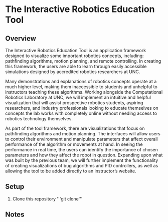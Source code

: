 # The Interactive Robotics Education Tool

## Overview
The Interactive Robotics Education Tool is an application framework designed to visualize some important robotics concepts, including: pathfinding algorithms, motion planning, and remote controlling. In creating this framework, the users are able to learn through easily accessible simulations designed by accredited robotics researchers at UNC.

Many demonstrations and explanations of robotics concepts operate at a much higher level, making them inaccessible to students and unhelpful to instructors teaching these algorithms. Working alongside the Computational Robotics Laboratory at UNC, we will implement an intuitive and helpful visualization that will assist prospective robotics students, aspiring researchers, and industry professionals looking to educate themselves on concepts the lab works with completely online without needing access to robotics technology themselves.

As part of the tool framework, there are visualizations that focus on pathfinding algorithms and motion planning. The interfaces will allow users to control their environment and manipulate parameters that affect overall performance of the algorithm or movements at hand. In seeing the performance in real time, the users can identify the importance of chosen parameters and how they affect the robot in question. Expanding upon what was built by the previous team, we will further implement the functionality of creating visualizations of bug algorithms and PID controllers, as well as allowing the tool to be added directly to an instructor’s website.

## Setup
1. Clone this repository 
'''git clone'''

## Notes
